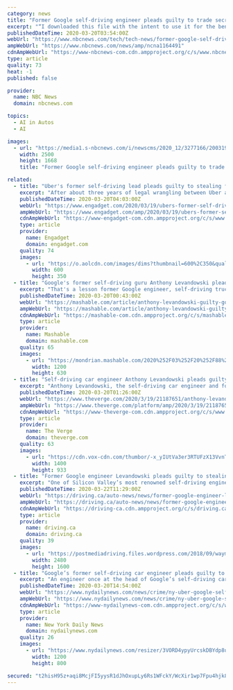 ```yaml
---
category: news
title: "Former Google self-driving engineer pleads guilty to trade secrets theft"
excerpt: "“I downloaded this file with the intent to use it for the benefit of someone other than Google,” Anthony Levandowski said in a court document. A former engineer in Google's self-driving division who became the focus of a criminal investigation that rocked Silicon Valley has pleaded guilty to a count of trade secrets theft."
publishedDateTime: 2020-03-20T03:54:00Z
webUrl: "https://www.nbcnews.com/tech/tech-news/former-google-self-driving-engineer-pleads-guilty-trade-secrets-theft-n1164491"
ampWebUrl: "https://www.nbcnews.com/news/amp/ncna1164491"
cdnAmpWebUrl: "https://www-nbcnews-com.cdn.ampproject.org/c/s/www.nbcnews.com/news/amp/ncna1164491"
type: article
quality: 73
heat: -1
published: false

provider:
  name: NBC News
  domain: nbcnews.com

topics:
  - AI in Autos
  - AI

images:
  - url: "https://media1.s-nbcnews.com/i/newscms/2020_12/3277166/200319-anthony-levandowski-2019-ac-1123p_aa34af092ffbf787558f21daa2586052.jpg"
    width: 2500
    height: 1668
    title: "Former Google self-driving engineer pleads guilty to trade secrets theft"

related:
  - title: "Uber's former self-driving lead pleads guilty to stealing from Google"
    excerpt: "After about three years of legal wrangling between Uber and Waymo over self-driving car tech, the engineer at the center of it has agreed to plead guilty to one count of stealing materials from Google. Anthony Levandowski was a lead engineer on the self-driving car project that's now known as Waymo, until he left to form his own company ..."
    publishedDateTime: 2020-03-20T04:03:00Z
    webUrl: "https://www.engadget.com/2020/03/19/ubers-former-self-driving-lead-pleads-guilty-to-stealing-from-g/"
    ampWebUrl: "https://www.engadget.com/amp/2020/03/19/ubers-former-self-driving-lead-pleads-guilty-to-stealing-from-g/"
    cdnAmpWebUrl: "https://www-engadget-com.cdn.ampproject.org/c/s/www.engadget.com/amp/2020/03/19/ubers-former-self-driving-lead-pleads-guilty-to-stealing-from-g/"
    type: article
    provider:
      name: Engadget
      domain: engadget.com
    quality: 74
    images:
      - url: "https://o.aolcdn.com/images/dims?thumbnail=600%2C350&quality=80&image_uri=https%3A%2F%2Fo.aolcdn.com%2Fimages%2Fdims%3Fresize%3D2000%252C2000%252Cshrink%26image_uri%3Dhttps%253A%252F%252Fs.yimg.com%252Fos%252Fcreatr-uploaded-images%252F2020-03%252F97bc78b0-6aa9-11ea-bbef-ef6aaf3814e8%26client%3Da1acac3e1b3290917d92%26signature%3Ddfbe6b14bd6b68e0cf808e931d1901198bc44b47&client=amp-blogside-v2&signature=6a3341e3904862e1c842819e0249daf2fe72c112"
        width: 600
        height: 350
  - title: "Google's former self-driving guru Anthony Levandowski pleads guilty to trade secret theft"
    excerpt: "That's a lesson former Google engineer, self-driving truck startup founder, and Uber executive Anthony Levandowski will be learning the hard way as he faces a potential prison sentence. According to The Washington Post, Levandowski today plead guilty to a charge of stealing trade secrets from Google. It was back in 2017 that Uber fired ..."
    publishedDateTime: 2020-03-20T00:43:00Z
    webUrl: "https://mashable.com/article/anthony-levandowski-guilty-google-uber-trade-secret-theft/"
    ampWebUrl: "https://mashable.com/article/anthony-levandowski-guilty-google-uber-trade-secret-theft.amp"
    cdnAmpWebUrl: "https://mashable-com.cdn.ampproject.org/c/s/mashable.com/article/anthony-levandowski-guilty-google-uber-trade-secret-theft.amp"
    type: article
    provider:
      name: Mashable
      domain: mashable.com
    quality: 65
    images:
      - url: "https://mondrian.mashable.com/2020%252F03%252F20%252F88%252F6c6e0749cc7145c7bec5391a7546c6a1.22a44.jpg%252F1200x630.jpg?signature=fkhtsGRAGw3XYyn1F7oO5sjCCSE="
        width: 1200
        height: 630
  - title: "Self-driving car engineer Anthony Levandowski pleads guilty to stealing Google trade secrets"
    excerpt: "Anthony Levandowski, the self-driving car engineer and former Google executive who joined Uber via an acquisition of his autonomous truck company Otto, has agreed to plead guilty to stealing Google trade secrets,"
    publishedDateTime: 2020-03-20T01:26:00Z
    webUrl: "https://www.theverge.com/2020/3/19/21187651/anthony-levandowski-pleads-guilty-google-waymo-uber-trade-secret-theft-lawsuit"
    ampWebUrl: "https://www.theverge.com/platform/amp/2020/3/19/21187651/anthony-levandowski-pleads-guilty-google-waymo-uber-trade-secret-theft-lawsuit"
    cdnAmpWebUrl: "https://www-theverge-com.cdn.ampproject.org/c/s/www.theverge.com/platform/amp/2020/3/19/21187651/anthony-levandowski-pleads-guilty-google-waymo-uber-trade-secret-theft-lawsuit"
    type: article
    provider:
      name: The Verge
      domain: theverge.com
    quality: 63
    images:
      - url: "https://cdn.vox-cdn.com/thumbor/-x_yIUtVa3er3RTUFzX13VvnTWI=/0x0:5058x3480/1400x933/filters:focal(2016x1248:2824x2056):no_upscale()/cdn.vox-cdn.com/uploads/chorus_image/image/66528877/1176871825.jpg.0.jpg"
        width: 1400
        height: 933
  - title: "Former Google engineer Levandowski pleads guilty to stealing self-driving secrets"
    excerpt: "One of Silicon Valley’s most renowned self-driving engineers agreed to plead guilty to stealing trade secrets from Google. Anthony Levandowski’s plea agreement with prosecutors, filed March 19 in federal court in San Francisco, comes two weeks after a civil dispute with Google drove him to file for bankruptcy. Google won a US$179 million ..."
    publishedDateTime: 2020-03-22T11:29:00Z
    webUrl: "https://driving.ca/auto-news/news/former-google-engineer-levandowski-pleads-guilty-to-stealing-self-driving-secrets"
    ampWebUrl: "https://driving.ca/auto-news/news/former-google-engineer-levandowski-pleads-guilty-to-stealing-self-driving-secrets/amp"
    cdnAmpWebUrl: "https://driving-ca.cdn.ampproject.org/c/s/driving.ca/auto-news/news/former-google-engineer-levandowski-pleads-guilty-to-stealing-self-driving-secrets/amp"
    type: article
    provider:
      name: driving.ca
      domain: driving.ca
    quality: 39
    images:
      - url: "https://postmediadriving.files.wordpress.com/2018/09/waymo_minivan_7.jpg?quality=80"
        width: 2480
        height: 1600
  - title: "Google’s former self-driving car engineer pleads guilty to stealing trade secrets before working with Uber"
    excerpt: "An engineer once at the head of Google’s self-driving car unit has pleaded guilty to stealing trade secrets from the internet giant before joining up with rival company, Uber. Anthony Levandowski admitted he downloaded thousands of proprietary files from an internal Google server in 2015 before he exited the company to go into business for ..."
    publishedDateTime: 2020-03-20T14:54:00Z
    webUrl: "https://www.nydailynews.com/news/crime/ny-uber-google-self-driving-car-engineer-stealing-20200320-yzbmy47o7vh2tobifkgskitei4-story.html"
    ampWebUrl: "https://www.nydailynews.com/news/crime/ny-uber-google-self-driving-car-engineer-stealing-20200320-yzbmy47o7vh2tobifkgskitei4-story.html?outputType=amp"
    cdnAmpWebUrl: "https://www-nydailynews-com.cdn.ampproject.org/c/s/www.nydailynews.com/news/crime/ny-uber-google-self-driving-car-engineer-stealing-20200320-yzbmy47o7vh2tobifkgskitei4-story.html?outputType=amp"
    type: article
    provider:
      name: New York Daily News
      domain: nydailynews.com
    quality: 26
    images:
      - url: "https://www.nydailynews.com/resizer/3VORD4ypyUrcskDBYdp8uvN_B9s=/1200x0/top/arc-anglerfish-arc2-prod-tronc.s3.amazonaws.com/public/FV73TLYDTJHYLGH2GYSDK6FC4E.jpg"
        width: 1200
        height: 800

secured: "t2hisH95z+aqi8McjFI5yysR1dJhOxupLy6Rs1WFckY/WcXir1wp7Fpu4hjk8quwRkGRliZ0tGE20ShCWLCBsMYMbbmGLq+2BVQ//8ZltCrqEK9UJzLYNGvGSNdD9g5twa7pJXlB3LyU7WZYjf4MQWcq9mOJpZHD6XAALKMrRrSW+NQgD80/+eGmPyR68ekZoruXl89Xb5Y9xJxhTgYvS2otbDCcn9UEMINYAQlBvzK191/9keqabi7N0UKoAGsCpoE6AeBKMvVzh+vpAOujZ+0wLESAlbx6ZLyzT9gq4USeQKvOa8MuAVsC69w3fQEIuR1mSbR8IukZcCxSt2f/g4yyl306PKORzS7JI+shqgtRnQiR8tMnAS2DJgLgGpXkby7cu6tcDqwMr+58mFv1Rf66UrRwEXESH4Ch5xfXb5uES7TDErdypf/rqttHJEBetdUvom1wR0buINautSZFlAxPe4RbWVbZybkPGR6CUtM=;veYyRUBG3R+KEMbhVAlGqg=="
---
```


